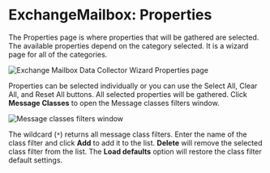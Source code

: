 # ExchangeMailbox: Properties

The Properties page is where properties that will be gathered are selected. The available properties
depend on the category selected. It is a wizard page for all of the categories.

![Exchange Mailbox Data Collector Wizard Properties page](/img/versioned_docs/activitymonitor_7.1/activitymonitor/install/agent/properties.webp)

Properties can be selected individually or you can use the Select All, Clear All, and Reset All
buttons. All selected properties will be gathered. Click **Message Classes** to open the Message
classes filters window.

![Message classes filters window](/img/product_docs/accessanalyzer/11.6/admin/datacollector/exchangepublicfolder/messageclassesfilterswindow.webp)

The wildcard (`*`) returns all message class filters. Enter the name of the class filter and click
**Add** to add it to the list. **Delete** will remove the selected class filter from the list. The
**Load defaults** option will restore the class filter default settings.
